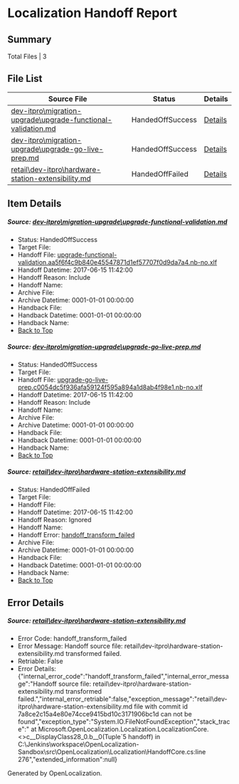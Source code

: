# <a name='report-top'></a> Localization Handoff Report

## Summary
 Total Files | 3

## File List
 Source File | Status | Details 
 ----------- | ------ | ------- 
 [dev-itpro\migration-upgrade\upgrade-functional-validation.md](https://github.com/OpenLocalizationTestOrg/AX-Docs-Sandbox/blob/b92928afbedcd4b7e6e04933011eea0f4c8d603e/dev-itpro/migration-upgrade/upgrade-functional-validation.md) | HandedOffSuccess | [Details](#73ef7e03021542885e57bf4ace7512293bb9a8131929)
 [dev-itpro\migration-upgrade\upgrade-go-live-prep.md](https://github.com/OpenLocalizationTestOrg/AX-Docs-Sandbox/blob/b92928afbedcd4b7e6e04933011eea0f4c8d603e/dev-itpro/migration-upgrade/upgrade-go-live-prep.md) | HandedOffSuccess | [Details](#de74c4ebf8be9ceac1d69d5959bd74245a95c9e61930)
 [retail\dev-itpro\hardware-station-extensibility.md](https://github.com/OpenLocalizationTestOrg/AX-Docs-Sandbox/blob/7a8ce2c15a4e80e74cce9415bd10c3171906bc1d/retail/dev-itpro/hardware-station-extensibility.md) | HandedOffFailed | [Details](#b9f109aca4f3580306ac130a2cc100f956feea743367)

## Item Details
##### <a name='73ef7e03021542885e57bf4ace7512293bb9a8131929'></a> Source: [dev-itpro\migration-upgrade\upgrade-functional-validation.md](https://github.com/OpenLocalizationTestOrg/AX-Docs-Sandbox/blob/b92928afbedcd4b7e6e04933011eea0f4c8d603e/dev-itpro/migration-upgrade/upgrade-functional-validation.md)
* Status: HandedOffSuccess
* Target File: 
* Handoff File: [upgrade-functional-validation.aa5f6f4c9b840e45547871d1ef57707f0d9da7a4.nb-no.xlf](https://github.com/OpenLocalizationTestOrg/AX-Docs-Sandbox.handoff/blob/9f049c1a092f3376e97b199d647a0bee6755eedb/ol-handoff/OpenLocalizationTestOrg/AX-Docs-Sandbox.nb-no/master/do-not-translate/upgrade-functional-validation.aa5f6f4c9b840e45547871d1ef57707f0d9da7a4.nb-no.xlf)
* Handoff Datetime: 2017-06-15 11:42:00
* Handoff Reason: Include
* Handoff Name: 
* Archive File: 
* Archive Datetime: 0001-01-01 00:00:00
* Handback File: 
* Handback Datetime: 0001-01-01 00:00:00
* Handback Name: 
* [Back to Top](#report-top)

##### <a name='de74c4ebf8be9ceac1d69d5959bd74245a95c9e61930'></a> Source: [dev-itpro\migration-upgrade\upgrade-go-live-prep.md](https://github.com/OpenLocalizationTestOrg/AX-Docs-Sandbox/blob/b92928afbedcd4b7e6e04933011eea0f4c8d603e/dev-itpro/migration-upgrade/upgrade-go-live-prep.md)
* Status: HandedOffSuccess
* Target File: 
* Handoff File: [upgrade-go-live-prep.c0054dc5f936afa59124f595a894a1d8ab4f98e1.nb-no.xlf](https://github.com/OpenLocalizationTestOrg/AX-Docs-Sandbox.handoff/blob/9f049c1a092f3376e97b199d647a0bee6755eedb/ol-handoff/OpenLocalizationTestOrg/AX-Docs-Sandbox.nb-no/master/basic/upgrade-go-live-prep.c0054dc5f936afa59124f595a894a1d8ab4f98e1.nb-no.xlf)
* Handoff Datetime: 2017-06-15 11:42:00
* Handoff Reason: Include
* Handoff Name: 
* Archive File: 
* Archive Datetime: 0001-01-01 00:00:00
* Handback File: 
* Handback Datetime: 0001-01-01 00:00:00
* Handback Name: 
* [Back to Top](#report-top)

##### <a name='b9f109aca4f3580306ac130a2cc100f956feea743367'></a> Source: [retail\dev-itpro\hardware-station-extensibility.md](https://github.com/OpenLocalizationTestOrg/AX-Docs-Sandbox/blob/7a8ce2c15a4e80e74cce9415bd10c3171906bc1d/retail/dev-itpro/hardware-station-extensibility.md)
* Status: HandedOffFailed
* Target File: 
* Handoff File: 
* Handoff Datetime: 2017-06-15 11:42:00
* Handoff Reason: Ignored
* Handoff Name: 
* Handoff Error: [handoff_transform_failed](#b9f109aca4f3580306ac130a2cc100f956feea743367handoff_transform_failed)
* Archive File: 
* Archive Datetime: 0001-01-01 00:00:00
* Handback File: 
* Handback Datetime: 0001-01-01 00:00:00
* Handback Name: 
* [Back to Top](#report-top)


## Error Details
##### <a name='b9f109aca4f3580306ac130a2cc100f956feea743367handoff_transform_failed'></a> Source: [retail\dev-itpro\hardware-station-extensibility.md](#b9f109aca4f3580306ac130a2cc100f956feea743367)
* Error Code: handoff_transform_failed
* Error Message: Handoff source file: retail\dev-itpro\hardware-station-extensibility.md transformed failed.
* Retriable: False
* Error Details: {"internal_error_code":"handoff_transform_failed","internal_error_message":"Handoff source file: retail\\dev-itpro\\hardware-station-extensibility.md transformed failed.","internal_error_retriable":false,"exception_message":"retail\\dev-itpro\\hardware-station-extensibility.md file with commit id 7a8ce2c15a4e80e74cce9415bd10c3171906bc1d can not be found","exception_type":"System.IO.FileNotFoundException","stack_trace":"   at Microsoft.OpenLocalization.Localization.LocalizationCore.<>c__DisplayClass28_0.<CreateHandoffFiles>b__0(Tuple`5 handoff) in C:\\Jenkins\\workspace\\OpenLocalization-Sandbox\\src\\OpenLocalization\\Localization\\HandoffCore.cs:line 276","extended_information":null}


Generated by OpenLocalization.

